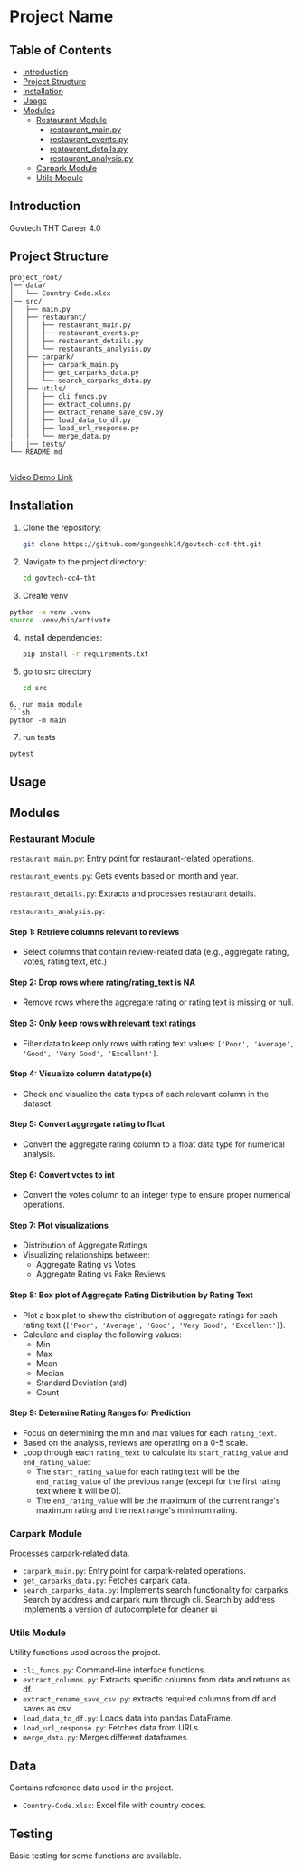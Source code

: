 # Project Name

## Table of Contents
- [Introduction](#introduction)
- [Project Structure](#project-structure)
- [Installation](#installation)
- [Usage](#usage)
- [Modules](#modules)
  - [Restaurant Module](#restaurant-module)
    - [restaurant_main.py](#restaurant_main.py)
    - [restaurant_events.py](#restaurant_events.py)
    - [restaurant_details.py](#restaurant_details.py)
    - [restaurant_analysis.py](#restaurant_analysis.py)
  - [Carpark Module](#carpark-module)
  - [Utils Module](#utils-module)

## Introduction
Govtech THT Career 4.0

## Project Structure
```
project_root/
│── data/
│   └── Country-Code.xlsx
│── src/
│   ├── main.py
│   ├── restaurant/
│   │   ├── restaurant_main.py
│   │   ├── restaurant_events.py
│   │   ├── restaurant_details.py
│   │   └── restaurants_analysis.py
│   ├── carpark/
│   │   ├── carpark_main.py
│   │   ├── get_carparks_data.py
│   │   └── search_carparks_data.py
│   ├── utils/
│   │   ├── cli_funcs.py
│   │   ├── extract_columns.py
│   │   ├── extract_rename_save_csv.py
│   │   ├── load_data_to_df.py
│   │   ├── load_url_response.py
│   │   └── merge_data.py
|   |── tests/
└── README.md
```
##
[Video Demo Link]()
## Installation
1. Clone the repository:
   ```sh
   git clone https://github.com/gangeshk14/govtech-cc4-tht.git
   ```
2. Navigate to the project directory:
   ```sh
   cd govtech-cc4-tht
   ```
3. Create venv
  ```sh
  python -m venv .venv
  source .venv/bin/activate
  ```
4. Install dependencies:

   ```sh
   pip install -r requirements.txt
   ```
5. go to src directory
   ```sh
   cd src
  ```
6. run main module
  ```sh
  python -m main
  ```
7. run tests
  ```sh
  pytest
  ```
## Usage


## Modules
### Restaurant Module

`restaurant_main.py`: Entry point for restaurant-related operations.

`restaurant_events.py`: Gets events based on month and year.

`restaurant_details.py`: Extracts and processes restaurant details.

`restaurants_analysis.py`: 
#### Step 1: Retrieve columns relevant to reviews
- Select columns that contain review-related data (e.g., aggregate rating, votes, rating text, etc.)

#### Step 2: Drop rows where rating/rating_text is NA
- Remove rows where the aggregate rating or rating text is missing or null.

#### Step 3: Only keep rows with relevant text ratings
- Filter data to keep only rows with rating text values: `['Poor', 'Average', 'Good', 'Very Good', 'Excellent']`.

#### Step 4: Visualize column datatype(s)
- Check and visualize the data types of each relevant column in the dataset.

#### Step 5: Convert aggregate rating to float
- Convert the aggregate rating column to a float data type for numerical analysis.

#### Step 6: Convert votes to int
- Convert the votes column to an integer type to ensure proper numerical operations.

#### Step 7: Plot visualizations
- Distribution of Aggregate Ratings
- Visualizing relationships between:
  - Aggregate Rating vs Votes
  - Aggregate Rating vs Fake Reviews

#### Step 8: Box plot of Aggregate Rating Distribution by Rating Text
- Plot a box plot to show the distribution of aggregate ratings for each rating text (`['Poor', 'Average', 'Good', 'Very Good', 'Excellent']`).
- Calculate and display the following values:
  - Min
  - Max
  - Mean
  - Median
  - Standard Deviation (std)
  - Count

#### Step 9: Determine Rating Ranges for Prediction
- Focus on determining the min and max values for each `rating_text`.
- Based on the analysis, reviews are operating on a 0-5 scale.
- Loop through each `rating_text` to calculate its `start_rating_value` and `end_rating_value`:
  - The `start_rating_value` for each rating text will be the `end_rating_value` of the previous range (except for the first rating text where it will be 0).
  - The `end_rating_value` will be the maximum of the current range's maximum rating and the next range's minimum rating. 

### Carpark Module
Processes carpark-related data.
- `carpark_main.py`: Entry point for carpark-related operations.
- `get_carparks_data.py`: Fetches carpark data.
- `search_carparks_data.py`: Implements search functionality for carparks. Search by address and carpark num through cli. Search by address implements a version of autocomplete for cleaner ui

### Utils Module
Utility functions used across the project.
- `cli_funcs.py`: Command-line interface functions.
- `extract_columns.py`: Extracts specific columns from data and returns as df.
- `extract_rename_save_csv.py`: extracts required columns from df and saves as csv
- `load_data_to_df.py`: Loads data into pandas DataFrame.
- `load_url_response.py`: Fetches data from URLs.
- `merge_data.py`: Merges different dataframes.

## Data
Contains reference data used in the project.
- `Country-Code.xlsx`: Excel file with country codes.

## Testing

Basic testing for some functions are available.

